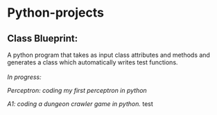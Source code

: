 # Python-projects

## Class Blueprint:
A python program that takes as input class attributes and methods and generates a class which automatically writes test functions.
&nbsp;\
&nbsp;\
_In progress:_


_Perceptron: coding my first perceptron in python_


_A1: coding a dungeon crawler game in python._
test
